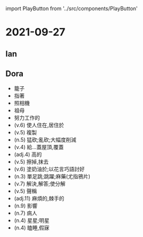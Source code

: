 import PlayButton from '../src/components/PlayButton'

# 2021-09-27

## Ian

## Dora
- <PlayButton value="cage" /> 籠子
- <PlayButton value="point" /> 指著
- <PlayButton value="camera" /> 照相機
- <PlayButton value="grandmother" /> 祖母
- <PlayButton value="hard-working" /> 努力工作的
- <PlayButton value="people" /> (v.6) 使人住在,居住於
- <PlayButton value="clone" /> (v.5) 複製
- <PlayButton value="slash" /> (n.5) 猛砍;亂砍;大幅度削減
- <PlayButton value="roof" /> (v.4) 給...蓋屋頂,覆蓋
- <PlayButton value="tall" /> (adj.4) 高的
- <PlayButton value="erase" /> (v.5) 擦掉,抹去
- <PlayButton value="butter" /> (v.6) 塗奶油於;以花言巧語討好
- <PlayButton value="hop" /> (n.3) 單足跳;跳躍;麻藥(尤指鴉片)
- <PlayButton value="resolve" /> (v.7) 解決,解答;使分解
- <PlayButton value="claim" /> (v.5) 聲稱
- <PlayButton value="troublesome" /> (adj.11) 麻煩的,棘手的
- <PlayButton value="influence" /> (n.9) 影響
- <PlayButton value="patient" /> (n.7) 病人
- <PlayButton value="star" /> (n.4) 星星;明星
- <PlayButton value="doze" /> (n.4) 瞌睡,假寐
